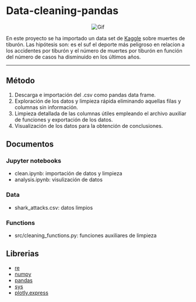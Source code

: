 # Data-cleaning-pandas
<dl>
  <center>
  <img src="https://c.tenor.com/q4xhISzHE6MAAAAC/buscando-a-nemo.gif" alt="Gif">   
</center>
</dl>

En este proyecto se ha importado un data set de [Kaggle](https://www.kaggle.com/teajay/global-shark-attacks) sobre muertes de tiburón. Las hipótesis son: es el suf el deporte más peligroso en relacion a los accidentes por tiburón y el número de muertes por tiburón en función del número de casos ha disminuido en los últimos años.
***
## Método
1. Descarga e importación del .csv como pandas data frame.
2. Exploración de los datos y limpieza rápida eliminando aquellas filas y columnas sin información.
3. Limpieza detallada de las columnas útiles empleando el archivo auxiliar de funciones y exportación de los datos.
4. Visualización de los datos para la obtención de conclusiones.

## Documentos
### Jupyter notebooks
* clean.ipynb: importación de datos y limpieza
* analysis.ipynb: visulización de datos
### Data
* shark_attacks.csv: datos limpios
### Functions
* src/cleaning_functions.py: funciones auxiliares de limpieza

## Librerias
* [re](https://github.com/python/cpython/blob/3.10/Lib/re.py) 
* [numpy](https://numpy.org/doc/1.22/)
* [pandas](https://pandas.pydata.org/pandas-docs/stable/) 
* [sys](https://github.com/python/cpython/blob/3.10/Doc/library/sys.rst)
* [plotly.express](https://github.com/plotly/plotly.py)

